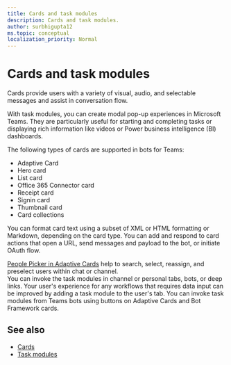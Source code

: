 ```yaml
---
title: Cards and task modules
description: Cards and task modules.
author: surbhigupta12
ms.topic: conceptual
localization_priority: Normal
---
```


# Cards and task modules

Cards provide users with a variety of visual, audio, and selectable messages and assist in conversation flow.

With task modules, you can create modal pop-up experiences in Microsoft Teams. They are particularly useful for starting and completing tasks or displaying rich information like videos or Power business intelligence (BI) dashboards.

The following types of cards are supported in bots for Teams:

* Adaptive Card
* Hero card
* List card
* Office 365 Connector card
* Receipt card
* Signin card
* Thumbnail card
* Card collections

You can format card text using a subset of XML or HTML formatting or Markdown, depending on the card type. You can add and respond to card actions that open a URL, send messages and payload to the bot, or initiate OAuth flow.

[People Picker in Adaptive Cards](~/task-modules-and-cards/cards/people-picker-adaptive-card.md) help to search, select, reassign, and preselect users within chat  or channel.     
You can invoke the task modules in channel or personal tabs, bots, or deep links. Your user's experience for any workflows that requires data input can be improved by adding a task module to the user's tab. You can invoke task modules from Teams bots using buttons on Adaptive Cards and Bot Framework cards.

## See also

* [Cards](~/task-modules-and-cards/what-are-cards.md)
* [Task modules](~/task-modules-and-cards/what-are-task-modules.md)
